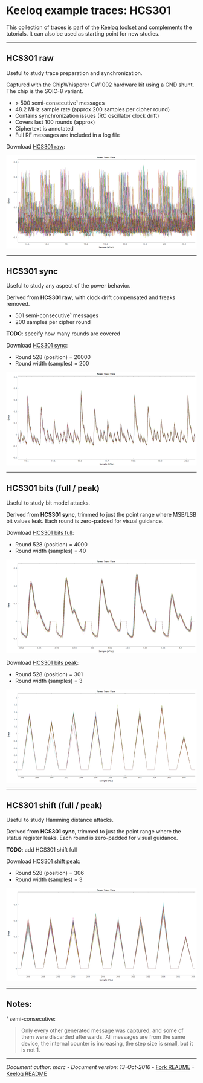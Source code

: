 <meta charset="UTF-8">

Keeloq example traces: HCS301
=============================

This collection of traces is part of the [Keeloq toolset](../keeloq.md)
and complements the tutorials.  It can also be used as starting point
for new studies.

______________________________________________________________________


HCS301 raw
----------

Useful to study trace preparation and synchronization.

Captured with the ChipWhisperer CW1002 hardware kit using a GND shunt.
The chip is the SOIC-8 variant.

  - \> 500 semi-consecutive¹ messages
  - 48.2 MHz sample rate (approx 200 samples per cipher round)
  - Contains synchronization issues (RC oscillator clock drift)
  - Covers last 100 rounds (approx)
  - Ciphertext is annotated
  - Full RF messages are included in a log file

Download     [HCS301 raw](HCS301_raw.zip):

![Waveform of HCS301 raw](HCS301_raw.png)

_________________________________________________________________________


HCS301 sync
-----------

Useful to study any aspect of the power behavior.

Derived from **HCS301 raw**, with clock drift compensated and freaks
removed.

  - 501 semi-consecutive¹ messages
  - 200 samples per cipher round

**TODO**: specify how many rounds are covered

Download     [HCS301 sync](HCS301_sync.zip):

  - Round 528 (position) = 20000
  - Round width (samples) = 200

![Waveform of HCS301 sync](HCS301_sync.png)

_________________________________________________________________________


HCS301 bits (full / peak)
-------------------------

Useful to study bit model attacks.

Derived from **HCS301 sync**, trimmed to just the point range where
MSB/LSB bit values leak.  Each round is zero-padded for visual
guidance.

Download     [HCS301 bits full](HCS301_bits_full.zip):

  - Round 528 (position) = 4000
  - Round width (samples) = 40

![Waveform of HCS301 bits full](HCS301_bits_full.png)

Download     [HCS301 bits peak](HCS301_bits_peak.zip):

  - Round 528 (position) = 301
  - Round width (samples) = 3

![Waveform of HCS301 bits peak](HCS301_bits_peak.png)

_________________________________________________________________________


HCS301 shift (full / peak)
-------------------------

Useful to study Hamming distance attacks.

Derived from **HCS301 sync**, trimmed to just the point range where the
status register leaks.  Each round is zero-padded for visual guidance.

**TODO**: add HCS301 shift full

Download     [HCS301 shift peak](HCS301_shift_peak.zip):

  - Round 528 (position) = 306
  - Round width (samples) = 3

![Waveform of HCS301 shift peak](HCS301_shift_peak.png)

_________________________________________________________________________


Notes:
------

¹ semi-consecutive:

  > Only every other generated message was captured, and some of them
    were discarded afterwards.  All messages are from the same device,
    the internal counter is increasing, the step size is small, but it
    is not 1.

_________________________________________________________________________

_Document author: marc_ -
_Document version: 13-Oct-2016_ -
[Fork README](../../../../README.md) -
[Keeloq README](../keeloq.md)


